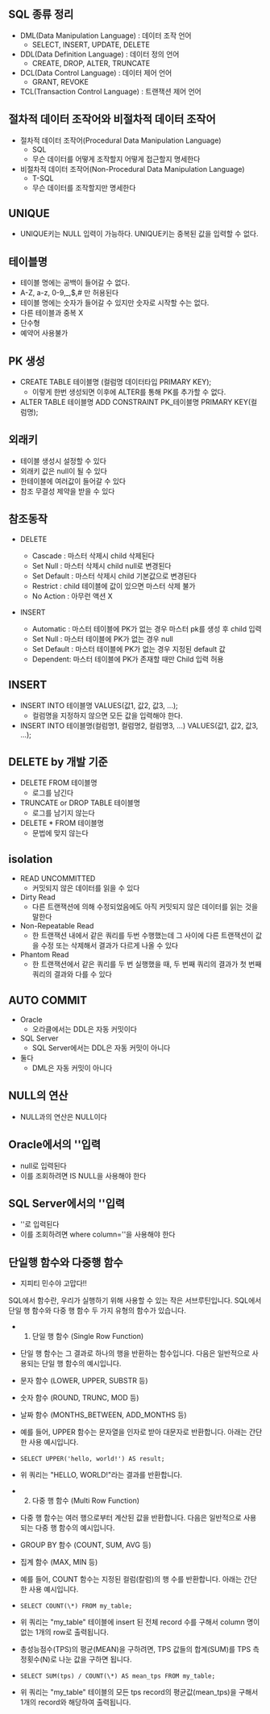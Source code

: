 ## SQL 종류 정리

- DML(Data Manipulation Language) : 데이터 조작 언어
  - SELECT, INSERT, UPDATE, DELETE
- DDL(Data Definition Language) : 데이터 정의 언어
  - CREATE, DROP, ALTER, TRUNCATE
- DCL(Data Control Language) : 데이터 제어 언어
  - GRANT, REVOKE
- TCL(Transaction Control Language) : 트랜잭션 제어 언어

## 절차적 데이터 조작어와 비절차적 데이터 조작어

- 절차적 데이터 조작어(Procedural Data Manipulation Language)
  - SQL
  - 무슨 데이터를 어떻게 조작할지 어떻게 접근할지 명세한다
- 비절차적 데이터 조작어(Non-Procedural Data Manipulation Language)
  - T-SQL
  - 무슨 데이터를 조작할지만 명세한다

## UNIQUE

- UNIQUE키는 NULL 입력이 가능하다. UNIQUE키는 중복된 값을 입력할 수 없다.

## 테이블명

- 테이블 명에는 공백이 들어갈 수 없다.
- A-Z, a-z, 0-9,\_,$,# 만 허용된다
- 테이블 명에는 숫자가 들어갈 수 있지만 숫자로 시작할 수는 없다.
- 다른 테이블과 중복 X
- 단수형
- 예약어 사용불가

## PK 생성

- CREATE TABLE 테이블명 (컬럼명 데이터타입 PRIMARY KEY);
  - 이렇게 한번 생성되면 이후에 ALTER를 통해 PK를 추가할 수 없다.
- ALTER TABLE 테이블명 ADD CONSTRAINT PK\_테이블명 PRIMARY KEY(컬럼명);

## 외래키

- 테이블 생성시 설정할 수 있다
- 외래키 값은 null이 될 수 있다
- 한테이블에 여러값이 들어갈 수 있다
- 참조 무결성 제약을 받을 수 있다

## 참조동작

- DELETE

  - Cascade : 마스터 삭제시 child 삭제된다
  - Set Null : 마스터 삭제시 child null로 변경된다
  - Set Default : 마스터 삭제시 child 기본값으로 변경된다
  - Restrict : child 테이블에 값이 있으면 마스터 삭제 불가
  - No Action : 아무런 액션 X

- INSERT
  - Automatic : 마스터 테이블에 PK가 없는 경우 마스터 pk를 생성 후 child 입력
  - Set Null : 마스터 테이블에 PK가 없는 경우 null
  - Set Default : 마스터 테이블에 PK가 없는 경우 지정된 default 값
  - Dependent: 마스터 테이블에 PK가 존재할 때만 Child 입력 허용

## INSERT

- INSERT INTO 테이블명 VALUES(값1, 값2, 값3, ...);
  - 컬럼명을 지정하지 않으면 모든 값을 입력해야 한다.
- INSERT INTO 테이블명(컬럼명1, 컬럼명2, 컬럼명3, ...) VALUES(값1, 값2, 값3, ...);

## DELETE by 개발 기준

- DELETE FROM 테이블명
  - 로그를 남긴다
- TRUNCATE or DROP TABLE 테이블명
  - 로그를 남기지 않는다
- DELETE \* FROM 테이블명
  - 문법에 맞지 않는다

## isolation

- READ UNCOMMITTED
  - 커밋되지 않은 데이터를 읽을 수 있다
- Dirty Read
  - 다른 트랜잭션에 의해 수정되었음에도 아직 커밋되지 않은 데이터를 읽는 것을 말한다
- Non-Repeatable Read
  - 한 트랜잭션 내에서 같은 쿼리를 두번 수행했는데 그 사이에 다른 트랜잭션이 값을 수정 또는 삭제해서 결과가 다르게 나올 수 있다
- Phantom Read
  - 한 트랜잭션에서 같은 쿼리를 두 번 실행했을 때, 두 번째 쿼리의 결과가 첫 번째 쿼리의 결과와 다를 수 있다

## AUTO COMMIT

- Oracle
  - 오라클에서는 DDL은 자동 커밋이다
- SQL Server
  - SQL Server에서는 DDL은 자동 커밋이 아니다
- 둘다
  - DML은 자동 커밋이 아니다

## NULL의 연산

- NULL과의 연산은 NULL이다

## Oracle에서의 ''입력

- null로 입력된다
- 이를 조회하려면 IS NULL을 사용해야 한다

## SQL Server에서의 ''입력

- ''로 입력된다
- 이를 조회하려면 where column=''을 사용해야 한다

## 단일행 함수와 다중행 함수

- 지피티 민수야 고맙다!!

SQL에서 함수란, 우리가 실행하기 위해 사용할 수 있는 작은 서브루틴입니다. SQL에서 단일 행 함수와 다중 행 함수 두 가지 유형의 함수가 있습니다.

- 1. 단일 행 함수 (Single Row Function)

- 단일 행 함수는 그 결과로 하나의 행을 반환하는 함수입니다. 다음은 일반적으로 사용되는 단일 행 함수의 예시입니다.

- 문자 함수 (LOWER, UPPER, SUBSTR 등)
- 숫자 함수 (ROUND, TRUNC, MOD 등)
- 날짜 함수 (MONTHS_BETWEEN, ADD_MONTHS 등)
- 예를 들어, UPPER 함수는 문자열을 인자로 받아 대문자로 반환합니다. 아래는 간단한 사용 예시입니다.

- `SELECT UPPER('hello, world!') AS result;`
- 위 쿼리는 "HELLO, WORLD!"라는 결과를 반환합니다.

- 2. 다중 행 함수 (Multi Row Function)

- 다중 행 함수는 여러 행으로부터 계산된 값을 반환합니다. 다음은 일반적으로 사용되는 다중 행 함수의 예시입니다.

- GROUP BY 함수 (COUNT, SUM, AVG 등)
- 집계 함수 (MAX, MIN 등)
- 예를 들어, COUNT 함수는 지정된 컬럼(칼럼)의 행 수를 반환합니다. 아래는 간단한 사용 예시입니다.

- `SELECT COUNT(\*) FROM my_table;`

- 위 쿼리는 "my_table" 테이블에 insert 된 전체 record 수를 구해서 column 명이 없는 1개의 row로 출력됩니다.

- 총성능점수(TPS)의 평균(MEAN)을 구하려면, TPS 값들의 합계(SUM)를 TPS 측정횟수(N)로 나눈 값을 구하면 됩니다.

- `SELECT SUM(tps) / COUNT(\*) AS mean_tps FROM my_table;`
- 위 쿼리는 "my_table" 테이블의 모든 tps record의 평균값(mean_tps)을 구해서 1개의 record와 해당하여 출력됩니다.
